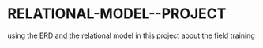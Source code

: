# RELATIONAL-MODEL--PROJECT
using the ERD and the relational model in this project about the field training
